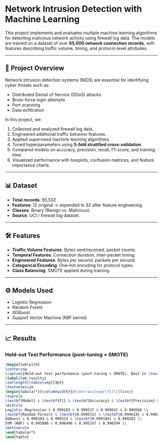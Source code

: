 # Network Intrusion Detection with Machine Learning

This project implements and evaluates multiple machine learning algorithms for detecting malicious network activity using firewall log data. The models are trained on a dataset of over **65,000 network connection records**, with features describing traffic volume, timing, and protocol-level attributes.

---

## 📌 Project Overview
Network intrusion detection systems (NIDS) are essential for identifying cyber threats such as:
- Distributed Denial of Service (DDoS) attacks
- Brute-force login attempts
- Port scanning
- Data exfiltration

In this project, we:
1. Collected and analyzed firewall log data.
2. Engineered additional traffic behavior features.
3. Applied supervised machine learning algorithms.
4. Tuned hyperparameters using **5-fold stratified cross-validation**.
5. Compared models on accuracy, precision, recall, F1-score, and training time.
6. Visualized performance with boxplots, confusion matrices, and feature importance charts.

---

## 📊 Dataset
- **Total records**: 65,532  
- **Features**: 12 original → expanded to 32 after feature engineering.  
- **Classes**: Binary (Benign vs. Malicious).  
- **Source**: UCI / firewall log dataset.  

---

## 🛠 Features
- **Traffic Volume Features**: Bytes sent/received, packet counts.  
- **Temporal Features**: Connection duration, inter-packet timing.  
- **Engineered Features**: Bytes per second, packets per second.  
- **Categorical Encoding**: One-hot encoding for protocol types.  
- **Class Balancing**: SMOTE applied during training.  

---

## ⚙️ Models Used
- Logistic Regression  
- Random Forest  
- XGBoost  
- Support Vector Machine (RBF kernel)  

---

## 📈 Results

### **Held-out Test Performance (post-tuning + SMOTE)**

```latex
\begin{table}[H]
\centering
\caption{Held-out test performance (post-tuning + SMOTE). Best in \textbf{bold}.}
\label{tab:results}
\setlength{\tabcolsep}{3pt}
\footnotesize
\begin{tabular*}{\columnwidth}{@{\extracolsep{\fill}}lcccc}
\toprule
\textbf{Model} & \textbf{F1} & \textbf{Accuracy} & \textbf{Precision} & \textbf{Recall} \\
\midrule
Logistic Regression & 0.999103 & 0.999237 & 0.999641 & 0.998566 \\
\textbf{Random Forest} & \textbf{0.999552} & \textbf{0.999619} & 0.999283 & \textbf{0.999821} \\
XGBoost & 0.999193 & 0.999313 & \textbf{0.999104} & 0.999283 \\
SVM (RBF) & 0.995880 & 0.996490 & 0.995167 & 0.996594 \\
\bottomrule
\end{tabular*}
\end{table}
